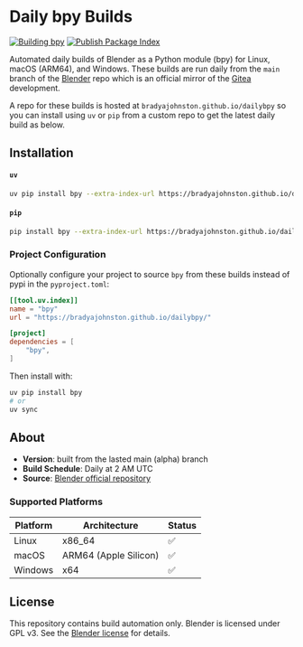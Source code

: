 # Daily bpy Builds

[![Building bpy](https://github.com/BradyAJohnston/dailybpy/actions/workflows/build-bpy-module.yml/badge.svg)](https://github.com/BradyAJohnston/dailybpy/actions/workflows/build-bpy-module.yml)
[![Publish Package Index](https://github.com/BradyAJohnston/dailybpy/actions/workflows/publish-index.yml/badge.svg)](https://github.com/BradyAJohnston/dailybpy/actions/workflows/publish-index.yml)

Automated daily builds of Blender as a Python module (bpy) for Linux, macOS (ARM64), and Windows. These builds are run daily from the `main` branch of the [Blender](https://github.com/Blender/blender) repo which is an official mirror of the [Gitea](https://projects.blender.org/Blender/blender) development.

A repo for these builds is hosted at `bradyajohnston.github.io/dailybpy` so you can install using `uv` or `pip` from a custom repo to get the latest daily build as below.

## Installation

#### `uv`
```bash
uv pip install bpy --extra-index-url https://bradyajohnston.github.io/dailybpy/
```
#### `pip`
```bash
pip install bpy --extra-index-url https://bradyajohnston.github.io/dailybpy/
```

### Project Configuration

 Optionally configure your project to source `bpy` from these builds instead of pypi in the `pyproject.toml`:

```toml
[[tool.uv.index]]
name = "bpy"
url = "https://bradyajohnston.github.io/dailybpy/"

[project]
dependencies = [
    "bpy",
]
```

Then install with:

```bash
uv pip install bpy
# or
uv sync
```

## About

- **Version**: built from the lasted main (alpha) branch
- **Build Schedule**: Daily at 2 AM UTC
- **Source**: [Blender official repository](https://github.com/blender/blender)

### Supported Platforms

| Platform | Architecture | Status |
|----------|-------------|--------|
| Linux | x86_64 | ✅ |
| macOS | ARM64 (Apple Silicon) | ✅ |
| Windows | x64 | ✅ |


## License

This repository contains build automation only. Blender is licensed under GPL v3. See the [Blender license](https://www.blender.org/about/license/) for details.
